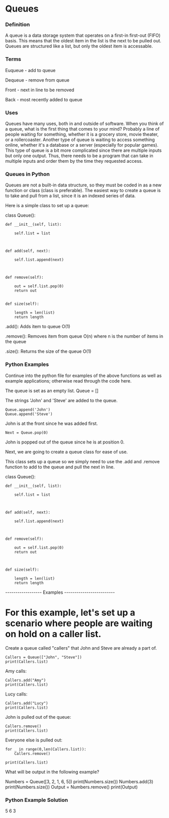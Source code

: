 # Queues

### Definition

A queue is a data storage system that operates on a first-in first-out (FIFO) basis.  This means that the oldest item in the list is the next to be pulled out.
Queues are structured like a list, but only the oldest item is accessable.  



### Terms

Euqueue - add to queue

Dequeue - remove from queue 

Front - next in line to be removed

Back - most recently added to queue



### Uses

Queues have many uses, both in and outside of software.  When you think of a queue, what is the first thing that comes to your mind?  Probably a line of people waiting for something,
whether it is a grocery store, movie theater, or a rollercoaster.  Another type of queue is waiting to access something online, whether it's a database or a server (especially for popular games).  
This type of queue is a bit more complicated since there are multiple inputs but only one output.  Thus, there needs to be a program that can take in multiple inputs and order them by the time they
requested access.



### Queues in Python

Queues are not a built-in data structure, so they must be coded in as a new function or class (class is preferable).
The easiest way to create a queue is to take and pull from a list, since it is an indexed series of data.

Here is a simple class to set up a queue:

class Queue():
    
    def __init__(self, list):
    
        self.list = list
    
    
    
    def add(self, next):
    
        self.list.append(next)
    
    
    
    def remove(self):
        
        out = self.list.pop(0)
        return out
    

    def size(self):

        length = len(list)
        return length

.add(): Adds item to queue
O(1)

.remove(): Removes item from queue
O(n) where n is the number of items in the queue

.size(): Returns the size of the queue
O(1)



### Python Examples

Continue into the python file for examples of the above functions as well as example applications; otherwise read through the code here.

The queue is set as an empty list.
    Queue = []

The strings 'John' and 'Steve' are added to the queue.

    Queue.append('John')
    Queue.append('Steve')

John is at the front since he was added first.

    Next = Queue.pop(0)

John is popped out of the queue since he is at position 0.

Next, we are going to create a queue class for ease of use.

This class sets up a queue so we simply need to use the .add and .remove function to add to the queue and pull the next in line.

class Queue():
    
    def __init__(self, list):
    
        self.list = list
    
    
    
    def add(self, next):
    
        self.list.append(next)
    
    
    
    def remove(self):
        
        out = self.list.pop(0)
        return out
    
    

    def size(self):
    
        length = len(list)
        return length

------------------ Examples -------------------------


# For this example, let's set up a scenario where people are waiting on hold on a caller list.

Create a queue called "callers" that John and Steve are already a part of.

    Callers = Queue(["John", "Steve"])
    print(Callers.list)


Amy calls:

    Callers.add("Amy")
    print(Callers.list)


Lucy calls:

    Callers.add("Lucy")
    print(Callers.list)


John is pulled out of the queue:

    Callers.remove()
    print(Callers.list)


Everyone else is pulled out:

    for _ in range(0,len(Callers.list)):
        Callers.remove()

    print(Callers.list)




What will be output in the following example?

Numbers = Queue([3, 2, 1, 6, 5])
print(Numbers.size())
Numbers.add(3)
print(Numbers.size())
Output = Numbers.remove()
print(Output)



### Python Example Solution

5
6
3